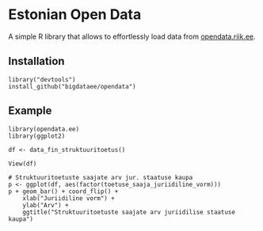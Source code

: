 # Estonian Open Data

A simple R library that allows to effortlessly load data from [opendata.riik.ee](http://opendata.riik.ee).

## Installation

```
library("devtools")
install_github("bigdataee/opendata")
```

## Example

```
library(opendata.ee)
library(ggplot2)

df <- data_fin_struktuuritoetus()

View(df)

# Struktuuritoetuste saajate arv jur. staatuse kaupa
p <- ggplot(df, aes(factor(toetuse_saaja_juriidiline_vorm)))
p + geom_bar() + coord_flip() +
    xlab("Juriidiline vorm") +
    ylab("Arv") +
    ggtitle("Struktuuritoetuste saajate arv juriidilise staatuse kaupa")
```
